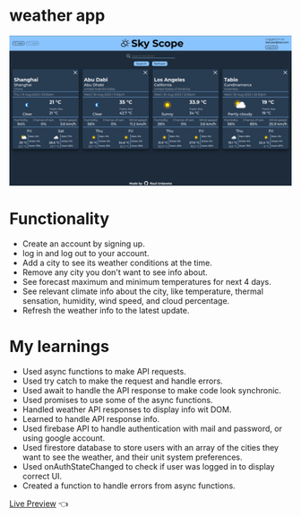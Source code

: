 # weather app

<img src='src/assets/finalApp1.png'/>

# Functionality

- Create an account by signing up.
- log in and log out to your account.
- Add a city to see its weather conditions at the time.
- Remove any city you don't want to see info about.
- See forecast maximum and minimum temperatures for next 4 days.
- See relevant climate info about the city, like temperature, thermal sensation, humidity, wind speed, and cloud percentage.
- Refresh the weather info to the latest update.

# My learnings
- Used async functions to make API requests.
- Used try catch to make the request and handle errors.
- Used await to handle the API response to make code look synchronic.
- Used promises to use some of the async functions.
- Handled weather API responses to display info wit DOM.
- Learned to handle API response info.
- Used firebase API to handle authentication with mail and password, or using google account.
- Used firestore database to store users with an array of the cities they want to see the weather, and their unit system preferences.
- Used onAuthStateChanged to check if user was logged in to display correct UI.
- Created a function to handle errors from async functions.

[Live Preview](https://raulurdanetag.github.io/weather-app) 👈
